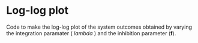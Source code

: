 # Log-log plot

Code to make the log-log plot of the system outcomes obtained by varying the integration paramater ( $lambda$ ) and the inhibition parameter (**f**).
